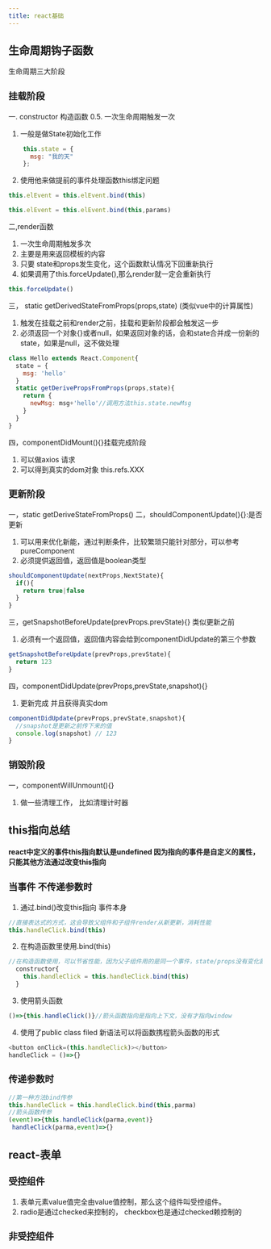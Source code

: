```yaml
---
title: react基础
---
```

## 生命周期钩子函数

<p>生命周期三大阶段</p>

### 挂载阶段

一. constructor  构造函数
0.5. 一次生命周期触发一次
1. 一般是做State初始化工作
```js
    this.state = {
      msg: "我的天"
    };
```
2. 使用他来做提前的事件处理函数this绑定问题
```js
this.elEvent = this.elEvent.bind(this)

this.elEvent = this.elEvent.bind(this,params)
```
二,render函数
1. 一次生命周期触发多次
2. 主要是用来返回模板的内容
3. 只要 state和props发生变化，这个函数默认情况下回重新执行
4. 如果调用了this.forceUpdate(),那么render就一定会重新执行 
```js
this.forceUpdate()
```
三， static getDerivedStateFromProps(props,state) (类似vue中的计算属性)
1. 触发在挂载之前和render之前，挂载和更新阶段都会触发这一步
2. 必须返回一个对象{}或者null，如果返回对象的话，会和state合并成一份新的state，如果是null，这不做处理
```js
class Hello extends React.Component{
  state = {
    msg: 'hello'
  }
  static getDerivePropsFromProps(props,state){
    return {
      newMsg: msg+'hello'//调用方法this.state.newMsg
    }
  }
}
```
四，componentDidMount(){}挂载完成阶段
1. 可以做axios 请求
2. 可以得到真实的dom对象 this.refs.XXX
<!-- <h2>更新阶段</h2> -->
### 更新阶段
一，static getDeriveStateFromProps()
二，shouldComponentUpdate(){}:是否更新

1. 可以用来优化新能，通过判断条件，比较繁琐只能针对部分，可以参考pureComponent
2. 必须提供返回值，返回值是boolean类型
```js
shouldComponentUpdate(nextProps,NextState){
  if(){
    return true|false
  }
}
```
三，getSnapshotBeforeUpdate(prevProps.prevState){} 类似更新之前
1. 必须有一个返回值，返回值内容会给到componentDidUpdate的第三个参数
```js
getSnapshotBeforeUpdate(prevProps,prevState){
  return 123
}
```
四，componentDidUpdate(prevProps,prevState,snapshot){}
1. 更新完成  并且获得真实dom 
```js
componentDidUpdate(prevProps,prevState,snapshot){
  //snapshot是更新之前传下来的值
  console.log(snapshot) // 123
}
```
<!-- <h2>销毁阶段</h2> -->
### 销毁阶段
一，componentWillUnmount(){} 

1. 做一些清理工作， 比如清理计时器


## this指向总结

#### react中定义的事件this指向默认是undefined 因为指向的事件是自定义的属性，只能其他方法通过改变this指向

### 当事件 不传递参数时

1. 通过.bind()改变this指向 事件本身
```js
//直接表达式的方式，这会导致父组件和子组件render从新更新，消耗性能
this.handleClick.bind(this)  
```
2. 在构造函数里使用.bind(this)
```js
//在构造函数使用，可以节省性能，因为父子组件用的是同一个事件，state/props没有变化就不会更新render
  constructor{
    this.handleClick = this.handleClick.bind(this)
  }
  ```
  3. 使用箭头函数
  ```js
  ()=>{this.handleClick()}//箭头函数指向是指向上下文，没有才指向window
  ```
  4. 使用了public class filed 新语法可以将函数携程箭头函数的形式
 ```js
 <button onClick=(this.handleClick)></button>
 handleClick = ()=>{}
 ```
 ### 传递参数时
 ```js
 //第一种方法bind传参
 this.handleClick = this.handleClick.bind(this,parma)
//箭头函数传参
 (event)=>{this.handleClick(parma,event)}
  handleClick(parma,event)=>{}
  ```

## react-表单

### 受控组件

1. 表单元素value值完全由value值控制，那么这个组件叫受控组件。
2. radio是通过checked来控制的， checkbox也是通过checked赖控制的

### 非受控组件



<style>
h3{
  font-size:18px;
}
.theme-default-content{
  font-size:18px;
}
</style>